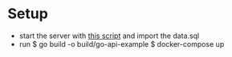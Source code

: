 # Setup
* start the server with [this script](https://github.com/mageddo/dockerized-database-servers/blob/master/postgresql) and import the data.sql
* run 
		$ go build -o build/go-api-example
		$ docker-compose up

